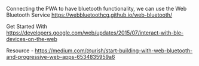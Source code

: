 Connecting the PWA to have bluetooth functionality, we can use the Web Bluetooth Service https://webbluetoothcg.github.io/web-bluetooth/



Get Started With https://developers.google.com/web/updates/2015/07/interact-with-ble-devices-on-the-web


Resource - https://medium.com/@urish/start-building-with-web-bluetooth-and-progressive-web-apps-6534835959a6
